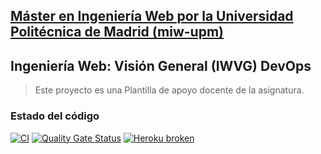 ## [Máster en Ingeniería Web por la Universidad Politécnica de Madrid (miw-upm)](http://miw.etsisi.upm.es)
## Ingeniería Web: Visión General (IWVG) DevOps
> Este proyecto es una Plantilla de apoyo docente de la asignatura.

### Estado del código
[![CI](https://github.com/jonander-upm/iwvg-devops-gainzarain-jonander/actions/workflows/ci.yml/badge.svg?branch=develop)](https://github.com/jonander-upm/iwvg-devops-gainzarain-jonander/actions/workflows/ci.yml)
[![Quality Gate Status](https://sonarcloud.io/api/project_badges/measure?project=iwvg-devops-gainzarain-jonander&metric=alert_status)](https://sonarcloud.io/summary/new_code?id=iwvg-devops-gainzarain-jonander)
[![Heroku broken](https://iwvg-devops-gainzarain-jonande.herokuapp.com/system/version-badge)](https://iwvg-devops-gainzarain-jonande.herokuapp.com/swagger-ui.html)